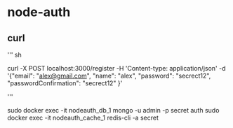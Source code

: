 # node-auth

## curl

''' sh 

curl -X POST localhost:3000/register -H 'Content-type: application/json' -d '{"email": "alex@gmail.com", "name": "alex", "password": "secrect12", "passwordConfirmation": "secrect12" }'

'''

sudo docker exec -it nodeauth_db_1 mongo -u admin -p secret auth
sudo docker exec -it nodeauth_cache_1 redis-cli -a secret

